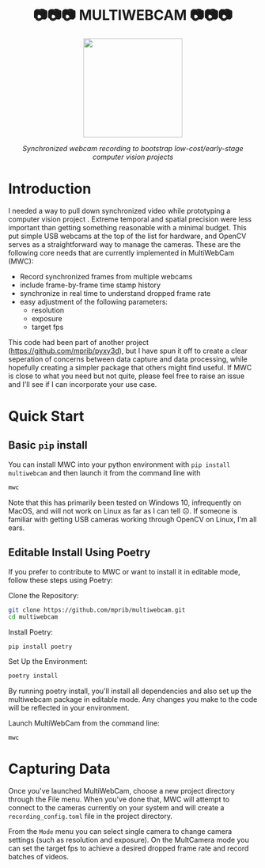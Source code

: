 
<div align="center">  

# 📷📷📷 MULTIWEBCAM 📷📷📷
  
  <img src = "https://github.com/mprib/multiwebcam/assets/31831778/73636fdb-c5a1-4f29-af7d-418a1072b0be" width = "200">

*Synchronized webcam recording to bootstrap low-cost/early-stage computer vision projects*

</div>

# Introduction

I needed a way to pull down synchronized video while prototyping a computer vision project . Extreme temporal and spatial precision were less important than getting something reasonable with a minimal budget. This put simple USB webcams at the top of the list for hardware, and OpenCV serves as a straightforward way to manage the cameras. These are the following core needs that are currently implemented in MultiWebCam (MWC):

- Record synchronized frames from multiple webcams
- include frame-by-frame time stamp history
- synchronize in real time to understand dropped frame rate
- easy adjustment of the following parameters:
  - resolution
  - exposure
  - target fps
 
    
This code had been part of another project (https://github.com/mprib/pyxy3d), but I have spun it off to create a clear seperation of concerns between data capture and data processing, while hopefully creating a simpler package that others might find useful. If MWC is close to what you need but not quite, please feel free to raise an issue and I'll see if I can incorporate your use case.  

# Quick Start
## Basic `pip` install

You can install MWC into your python environment with `pip install multiwebcam` and then launch it from the command line with

```bash
mwc
```

Note that this has primarily been  tested on Windows 10, infrequently on MacOS, and will not work on Linux as far as I can tell ☹️. If someone is familiar with getting USB cameras working through OpenCV on Linux, I'm all ears.



## Editable Install Using Poetry

If you prefer to contribute to MWC or want to install it in editable mode, follow these steps using Poetry:

Clone the Repository:

```bash
git clone https://github.com/mprib/multiwebcam.git
cd multiwebcam
```

Install Poetry:
```
pip install poetry
```

Set Up the Environment:

```bash
poetry install
```

By running poetry install, you'll install all dependencies and also set up the multiwebcam package in editable mode. Any changes you make to the code will be reflected in your environment.

Launch MultiWebCam from the command line:

```
mwc
```

# Capturing Data

Once you've launched MultiWebCam, choose a new project directory through the File menu. When you've done that, MWC will attempt to connect to the cameras currently on your system and will create a `recording_config.toml` file in the project directory. 

From the `Mode` menu you can select single camera to change camera settings (such as resolution and exposure). On the MultCamera mode you can set the target fps to achieve a desired dropped frame rate and record batches of videos.
